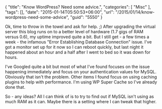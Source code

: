 {
	"title": "Know WordPress? Need some advice.",
	"categories": [
		"Misc"
	],
	"tags": [],
	"date": "2015-01-14T05:50:53+06:00",
	"url": "/2015/01/14/know-wordpress-need-some-advice",
	"guid": "5550"
}

Ok, time to throw in the towel and ask for help. ;) After upgrading the virtual server this blog runs on to a better level of hardware (1.7 gigs of RAM versus 0.6), my uptime improved quite a bit. But I still get - a few times a week - the infamous "Error Establishing Database Connection" issue. I've got a monitor set up for it now so I can reboot quickly, but last night it happened about an hour and a half after I went to bed so it was down for hours.

I've Googled quite a bit but most of what I've found focuses on the issue happening immediately and focus on your authentication values for MySQL. Obviously that isn't the problem. Other items I found focus on using caching plugins to help with performance. I'm using WP Super Cache so I've already done that.

So - any ideas? All I can think of is to try to find out if MySQL isn't using as much RAM as it can. Maybe there is a setting where I can tweak that higher.